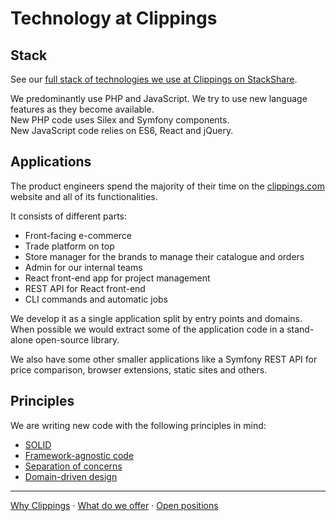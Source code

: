 Technology at Clippings
=======================

Stack
-----

See our [full stack of technologies we use at Clippings on StackShare](https://stackshare.io/clippings/clippings).

We predominantly use PHP and JavaScript. We try to use new language features as they become available.  
New PHP code uses Silex and Symfony components.  
New JavaScript code relies on ES6, React and jQuery.

Applications
------------

The product engineers spend the majority of their time on the [clippings.com](https://clippings.com)
website and all of its functionalities.

It consists of different parts:

- Front-facing e-commerce
- Trade platform on top
- Store manager for the brands to manage their catalogue and orders
- Admin for our internal teams
- React front-end app for project management
- REST API for React front-end
- CLI commands and automatic jobs

We develop it as a single application split by entry points and domains.
When possible we would extract some of the application code in a stand-alone open-source library.

We also have some other smaller applications like a Symfony REST API for price comparison,
browser extensions, static sites and others.

Principles
----------

We are writing new code with the following principles in mind:

- [SOLID](https://en.m.wikipedia.org/wiki/SOLID_(object-oriented_design))
- [Framework-agnostic code](https://matthiasnoback.nl/2014/06/how-to-create-framework-independent-controllers/)
- [Separation of concerns](https://en.m.wikipedia.org/wiki/Separation_of_concerns)
- [Domain-driven design](https://en.m.wikipedia.org/wiki/Domain-driven_design)

---

[Why Clippings](../why-clippings.md)
&middot;
[What do we offer](../readme.md#what-do-we-offer)
&middot;
[Open positions](../readme.md#open-positions)
